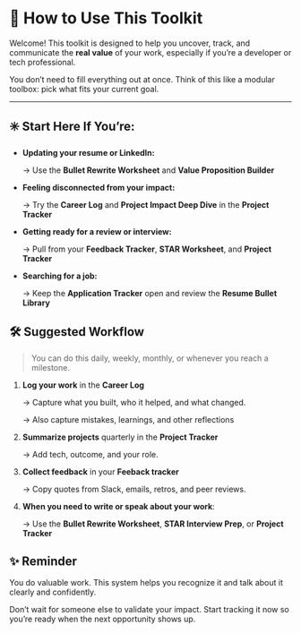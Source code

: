 # 📘 How to Use This Toolkit

Welcome! This toolkit is designed to help you uncover, track, and communicate the **real value** of your work, especially if you’re a developer or tech professional.

You don’t need to fill everything out at once. Think of this like a modular toolbox: pick what fits your current goal.

---

## ✳️ Start Here If You’re:

- **Updating your resume or LinkedIn:**

    → Use the **Bullet Rewrite Worksheet** and **Value Proposition Builder**

- **Feeling disconnected from your impact:**

    → Try the **Career Log** and **Project Impact Deep Dive** in the **Project Tracker**

- **Getting ready for a review or interview:**

    → Pull from your **Feedback Tracker**, **STAR Worksheet**, and **Project Tracker**
- **Searching for a job:**

    → Keep the **Application Tracker** open and review the **Resume Bullet Library**


## 🛠️ Suggested Workflow

> You can do this daily, weekly, monthly, or whenever you reach a milestone.
> 
1. **Log your work** in the **Career Log**
    
    → Capture what you built, who it helped, and what changed.

    → Also capture mistakes, learnings, and other reflections
    
2. **Summarize projects** quarterly in the **Project Tracker**

    → Add tech, outcome, and your role.

3. **Collect feedback** in your **Feeback tracker**

    → Copy quotes from Slack, emails, retros, and peer reviews.

4. **When you need to write or speak about your work**:

    → Use the **Bullet Rewrite Worksheet**, **STAR Interview Prep**, or **Project Tracker**

## ✨ Reminder

You do valuable work. This system helps you recognize it and talk about it clearly and confidently.

Don’t wait for someone else to validate your impact. Start tracking it now so you’re ready when the next opportunity shows up.
